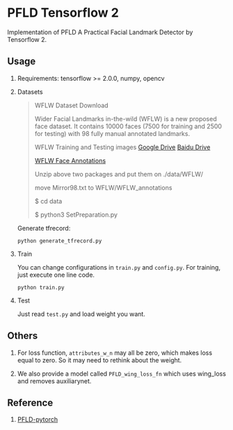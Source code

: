 # PFLD Tensorflow 2

Implementation of PFLD A Practical Facial Landmark Detector by Tensorflow 2.

## Usage
1. Requirements: tensorflow >= 2.0.0, numpy, opencv

2. Datasets

   > WFLW Dataset Download
   >
   >  Wider Facial Landmarks in-the-wild (WFLW) is a new proposed face dataset. It contains 10000 faces (7500 for training and 2500 for testing) with 98 fully manual annotated landmarks.
   >
   > 
   >
   > WFLW Training and Testing images [Google Drive](https://drive.google.com/file/d/1hzBd48JIdWTJSsATBEB_eFVvPL1bx6UC/view?usp=sharing) [Baidu Drive](https://pan.baidu.com/s/1paoOpusuyafHY154lqXYrA)
   >
   > [WFLW Face Annotations](https://wywu.github.io/projects/LAB/support/WFLW_annotations.tar.gz)
   >
   > Unzip above two packages and put them on ./data/WFLW/
   >
   > move Mirror98.txt to WFLW/WFLW_annotations
   >
   > $ cd data 
   >
   > $ python3 SetPreparation.py

   Generate tfrecord:
   ```shell
   python generate_tfrecord.py
   ```

3. Train

   You can change configurations in `train.py` and `config.py`. For training, just execute one line code.

    ```shell
    python train.py
    ```

4. Test

   Just read `test.py` and load weight you want.


## Others
1. For loss function, `attributes_w_n` may all be zero, which makes loss equal to zero. So it may need to rethink about the weight.

2. We also provide a model called `PFLD_wing_loss_fn` which uses wing_loss and removes auxiliarynet. 

## Reference
1. [PFLD-pytorch](https://github.com/polarisZhao/PFLD-pytorch)
